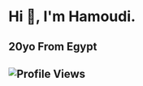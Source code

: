 # Hi 👋, I'm Hamoudi.

<h2>20yo From Egypt<h2>
  
![Profile Views](https://komarev.com/ghpvc/?username=Hamoudidev&label=Profile%20views&color=0e75b6&style=flat)
